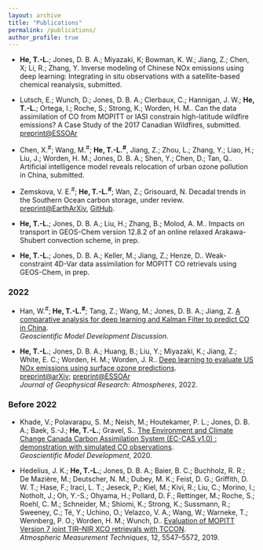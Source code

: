 ```yaml
---
layout: archive
title: "Publications"
permalink: /publications/
author_profile: true
---
```



* **He, T.-L.**; Jones, D. B. A.; Miyazaki, K; Bowman, K. W.; Jiang, Z.; Chen, X; Li, R.; Zhang, Y. Inverse modeling of Chinese NOx emissions using deep learning: Integrating in situ observations with a satellite-based chemical reanalysis, submitted. 

* Lutsch, E.; Wunch, D.; Jones, D. B. A.; Clerbaux, C.; Hannigan, J. W.; **He, T.-L.**; Ortega, I.; Roche, S.; Strong, K.; Worden, H. M.. Can the data assimilation of CO from MOPITT or IASI constrain high-latitude wildfire emissions? A Case Study of the 2017 Canadian Wildfires, submitted.  <br />
[preprint@ESSOAr](https://www.essoar.org/doi/10.1002/essoar.10510875.1)

* Chen, X.<sup>#</sup>; Wang, M.<sup>#</sup>; **He, T.-L.<sup>#</sup>**, Jiang, Z.; Zhou, L.; Zhang, Y.; Liao, H.; Liu, J.; Worden, H. M.; Jones, D. B. A.; Shen, Y.; Chen, D.; Tan, Q.. Artificial intelligence model reveals relocation of urban ozone pollution in China, submitted. 

* Zemskova, V. E.<sup>#</sup>; **He, T.-L.<sup>#</sup>**; Wan, Z.; Grisouard, N. Decadal trends in the Southern Ocean carbon storage, under review. <br />
[preprint@EarthArXiv](https://doi.org/10.31223/X52603), [GitHub](https://github.com/tailonghe/Southern_Ocean_Carbon). 

* **He, T.-L.**; Jones, D. B. A.; Liu, H.; Zhang, B.; Molod, A. M.. Impacts on transport in GEOS-Chem version 12.8.2 of an online relaxed Arakawa-Shubert convection scheme, in prep. 

* **He, T.-L.**; Jones, D. B. A.; Keller, M.; Jiang, Z.; Henze, D.. Weak-constraint 4D-Var data assimilation for MOPITT CO retrievals using GEOS-Chem, in prep. <br />


### 2022 


* Han, W.<sup>#</sup>; **He, T.-L.<sup>#</sup>**; Tang, Z.; Wang, M.; Jones, D. B. A.; Jiang, Z. [A comparative analysis for deep learning and Kalman Filter to predict CO in China](https://gmd.copernicus.org/preprints/gmd-2021-420/).<br /> 
<em>Geoscientific Model Development Discussion</em>.<br />


* **He, T.-L.**; Jones, D. B. A.; Huang, B.; Liu, Y.; Miyazaki, K.; Jiang, Z.; White, E. C.; Worden, H. M.; Worden, J. R.. [Deep learning to evaluate US NOx emissions using surface ozone predictions](https://agupubs.onlinelibrary.wiley.com/doi/10.1029/2021JD035597).<br />
[preprint@arXiv](https://arxiv.org/abs/1908.05841); [preprint@ESSOAr](https://www.essoar.org/doi/abs/10.1002/essoar.10507761.1) <br />
<em>Journal of Geophysical Research: Atmospheres</em>, 2022. 

### Before 2022

* Khade, V.; Polavarapu, S. M.; Neish, M.; Houtekamer, P. L.; Jones, D. B. A.; Baek, S.-J.; **He, T.-L.**; Gravel, S.. [The Environment and Climate Change Canada Carbon Assimilation System (EC-CAS v1.0) : demonstration with simulated CO observations](https://gmd.copernicus.org/preprints/gmd-2020-219/). <br />
<em>Geoscientific Model Development</em>, 2020.

* Hedelius, J. K.; **He, T.-L.**; Jones, D. B. A.; Baier, B. C.; Buchholz, R. R.; De Mazière, M.; Deutscher, N. M.; Dubey, M. K.; Feist, D. G.; Griffith, D. W. T.; Hase, F.; Iraci, L. T.; Jeseck, P.; Kiel, M.; Kivi, R.; Liu, C.; Morino, I.; Notholt, J.; Oh, Y.-S.; Ohyama, H.; Pollard, D. F.; Rettinger, M.; Roche, S.; Roehl, C. M.; Schneider, M.; Shiomi, K.; Strong, K.; Sussmann, R.; Sweeney, C.; Té, Y.; Uchino, O.; Velazco, V. A.; Wang, W.; Warneke, T.; Wennberg, P. O.; Worden, H. M.; Wunch, D.. [Evaluation of MOPITT Version 7 joint TIR–NIR XCO retrievals with TCCON](https://doi.org/10.5194/amt-12-5547-2019). <br />
<em>Atmospheric Measurement Techniques</em>, 12, 5547–5572, 2019.




<!--- <h3><em>You can also find my articles on <u><a href="https://scholar.google.com/citations?user=rfFLRuQAAAAJ&hl=en">my Google Scholar profile</a>.</u></em></h3> --->

